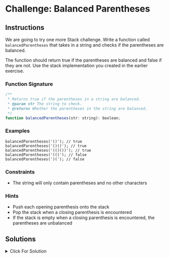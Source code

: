 # Challenge: Balanced Parentheses

## Instructions

We are going to try one more Stack challenge. Write a function called `balancedParentheses` that takes in a string and checks if the parentheses are balanced.

The function should return true if the parentheses are balanced and false if they are not. Use the stack implementation you created in the earlier exercise.

### Function Signature

```js
/**
 * Returns true if the parentheses in a string are balanced.
 * @param str The string to check.
 * @returns Whether the parentheses in the string are balanced.
 */
function balancedParentheses(str: string): boolean;
```

### Examples

```JS
balancedParentheses('()'); // true
balancedParentheses('()()'); // true
balancedParentheses('(()())'); // true
balancedParentheses('(()'); // false
balancedParentheses(')('); // false
```

### Constraints

- The string will only contain parentheses and no other characters

### Hints

- Push each opening parenthesis onto the stack
- Pop the stack when a closing parenthesis is encountered
- If the stack is empty when a closing parenthesis is encountered, the parentheses are unbalanced

## Solutions

<details>
  <summary>Click For Solution</summary>

```JS
export function balancedParentheses(str: string): boolean {
  const stack = new Stack<string>();

  for (let i = 0; i < str.length; i++) {
    if (str[i] === '(') {
      stack.push(str[i]);
    } else if (str[i] === ')') {
      if (stack.isEmpty()) {
        return false;
      }
      stack.pop();
    }
  }

  return stack.isEmpty();
}
```

### Explanation

- Bring in our Stack implementation and initialize a new stack.
- Iterate over each character of the input string `str` and check if the current character `str[i]` is an opening parenthesis (i.e., '('). If it is, the opening parenthesis is pushed onto the stack using `stack.push(str[i])`.
- If the current character is a closing parenthesis (i.e., ')'), check if the stack is empty using stack.`isEmpty()`. If the stack is empty at this point, it means there is a closing parenthesis without a corresponding opening parenthesis, so return false indicating that the parentheses are unbalanced.
- If the stack is not empty, it means there is a matching opening parenthesis for the current closing parentheses. Therefore, remove the top element using `stack.pop()`, which represents the successful pairing of opening and closing parentheses.
- After iterating over all the characters in the string, check if the stack is empty using `stack.isEmpty()`. If the stack is empty, it means all opening parentheses have been matched and popped from the stack, indicating balanced parentheses. In this case, return true.
- If the stack is not empty after the iteration, it means there are unmatched opening parentheses remaining, indicating unbalanced parentheses. In this case, return `false`.

</details>
